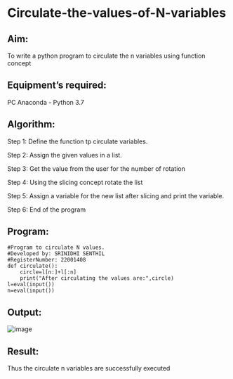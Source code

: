 # Circulate-the-values-of-N-variables
## Aim:
To write a python program to circulate the n variables using function concept
## Equipment’s required:
PC
Anaconda - Python 3.7
## Algorithm: 

Step 1:
Define the function tp circulate variables.

Step 2:
Assign the given values in a list.

Step 3:
Get the value from the user for the number of rotation

Step 4:
Using the slicing concept rotate the list

Step 5:
Assign a variable for the new list after slicing and print the variable.

Step 6:
End of the program 

## Program:
```
#Program to circulate N values.
#Developed by: SRINIDHI SENTHIL
#RegisterNumber: 22001408
def circulate():
    circle=l[n:]+l[:n]
    print("After circulating the values are:",circle)
l=eval(input())
n=eval(input())
```
## Output:
![image](https://github.com/santhanalakshmi04/Circulate-the-values-of-N-variables/assets/119475762/1fba81ca-c1ca-4eee-b1e2-9e97e90da5e6)

## Result:
Thus the circulate n variables are successfully executed
